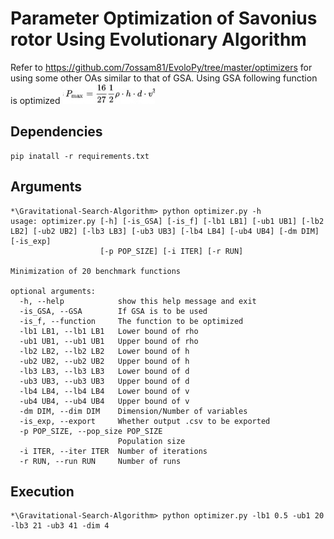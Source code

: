 # Parameter Optimization of Savonius rotor Using Evolutionary Algorithm
Refer to https://github.com/7ossam81/EvoloPy/tree/master/optimizers for using some other OAs similar to that of GSA. Using GSA following function is optimized ![function](https://github.com/SohamChattopadhyayEE/Parameter-Optimization-of-Savonius-rotor-Using-Evolutionary-Algorithm/blob/main/images/WhatsApp%20Image%202021-11-24%20at%2013.46.26.jpeg)
## Dependencies
    pip inatall -r requirements.txt
## Arguments
    *\Gravitational-Search-Algorithm> python optimizer.py -h
    usage: optimizer.py [-h] [-is_GSA] [-is_f] [-lb1 LB1] [-ub1 UB1] [-lb2 LB2] [-ub2 UB2] [-lb3 LB3] [-ub3 UB3] [-lb4 LB4] [-ub4 UB4] [-dm DIM] [-is_exp]
                        [-p POP_SIZE] [-i ITER] [-r RUN]

    Minimization of 20 benchmark functions

    optional arguments:
      -h, --help            show this help message and exit
      -is_GSA, --GSA        If GSA is to be used
      -is_f, --function     The function to be optimized
      -lb1 LB1, --lb1 LB1   Lower bound of rho
      -ub1 UB1, --ub1 UB1   Upper bound of rho
      -lb2 LB2, --lb2 LB2   Lower bound of h
      -ub2 UB2, --ub2 UB2   Upper bound of h
      -lb3 LB3, --lb3 LB3   Lower bound of d
      -ub3 UB3, --ub3 UB3   Upper bound of d
      -lb4 LB4, --lb4 LB4   Lower bound of v
      -ub4 UB4, --ub4 UB4   Upper bound of v
      -dm DIM, --dim DIM    Dimension/Number of variables
      -is_exp, --export     Whether output .csv to be exported
      -p POP_SIZE, --pop_size POP_SIZE
                            Population size
      -i ITER, --iter ITER  Number of iterations
      -r RUN, --run RUN     Number of runs
## Execution
    *\Gravitational-Search-Algorithm> python optimizer.py -lb1 0.5 -ub1 20 -lb3 21 -ub3 41 -dim 4

